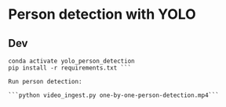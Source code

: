 # Person detection with YOLO

## Dev

``` conda create --name yolo_person_detection python=3.10
conda activate yolo_person_detection
pip install -r requirements.txt ```

Run person detection:

```python video_ingest.py one-by-one-person-detection.mp4```
